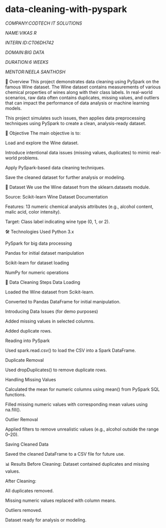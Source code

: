 # data-cleaning-with-pyspark

*COMPANY:CODTECH IT SOLUTIONS*

*NAME:VIKAS R*

*INTERN ID:CT06DH742*

*DOMAIN:BIG DATA*

*DURATION:6 WEEKS*

*MENTOR:NEELA SANTHOSH*

📌 Overview
This project demonstrates data cleaning using PySpark on the famous Wine dataset. The Wine dataset contains measurements of various chemical properties of wines along with their class labels.
In real-world scenarios, raw data often contains duplicates, missing values, and outliers that can impact the performance of data analysis or machine learning models.

This project simulates such issues, then applies data preprocessing techniques using PySpark to create a clean, analysis-ready dataset.

🎯 Objective
The main objective is to:

Load and explore the Wine dataset.

Introduce intentional data issues (missing values, duplicates) to mimic real-world problems.

Apply PySpark-based data cleaning techniques.

Save the cleaned dataset for further analysis or modeling.

📂 Dataset
We use the Wine dataset from the sklearn.datasets module.

Source: Scikit-learn Wine Dataset Documentation

Features: 13 numeric chemical analysis attributes (e.g., alcohol content, malic acid, color intensity).

Target: Class label indicating wine type (0, 1, or 2).

🛠 Technologies Used
Python 3.x

PySpark for big data processing

Pandas for initial dataset manipulation

Scikit-learn for dataset loading

NumPy for numeric operations

🧹 Data Cleaning Steps
Data Loading

Loaded the Wine dataset from Scikit-learn.

Converted to Pandas DataFrame for initial manipulation.

Introducing Data Issues (for demo purposes)

Added missing values in selected columns.

Added duplicate rows.

Reading into PySpark

Used spark.read.csv() to load the CSV into a Spark DataFrame.

Duplicate Removal

Used dropDuplicates() to remove duplicate rows.

Handling Missing Values

Calculated the mean for numeric columns using mean() from PySpark SQL functions.

Filled missing numeric values with corresponding mean values using na.fill().

Outlier Removal

Applied filters to remove unrealistic values (e.g., alcohol outside the range 0–20).

Saving Cleaned Data

Saved the cleaned DataFrame to a CSV file for future use.

📊 Results
Before Cleaning: Dataset contained duplicates and missing values.

After Cleaning:

All duplicates removed.

Missing numeric values replaced with column means.

Outliers removed.

Dataset ready for analysis or modeling.
